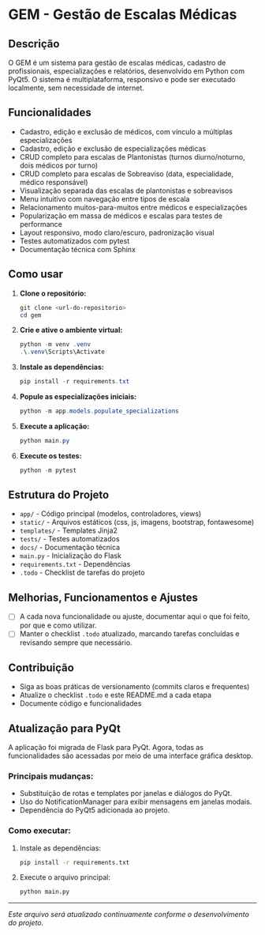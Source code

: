 # GEM - Gestão de Escalas Médicas

## Descrição
O GEM é um sistema para gestão de escalas médicas, cadastro de profissionais, especializações e relatórios, desenvolvido em Python com PyQt5. O sistema é multiplataforma, responsivo e pode ser executado localmente, sem necessidade de internet.

## Funcionalidades
- Cadastro, edição e exclusão de médicos, com vínculo a múltiplas especializações
- Cadastro, edição e exclusão de especializações médicas
- CRUD completo para escalas de Plantonistas (turnos diurno/noturno, dois médicos por turno)
- CRUD completo para escalas de Sobreaviso (data, especialidade, médico responsável)
- Visualização separada das escalas de plantonistas e sobreavisos
- Menu intuitivo com navegação entre tipos de escala
- Relacionamento muitos-para-muitos entre médicos e especializações
- Popularização em massa de médicos e escalas para testes de performance
- Layout responsivo, modo claro/escuro, padronização visual
- Testes automatizados com pytest
- Documentação técnica com Sphinx

## Como usar
1. **Clone o repositório:**
   ```powershell
   git clone <url-do-repositorio>
   cd gem
   ```
2. **Crie e ative o ambiente virtual:**
   ```powershell
   python -m venv .venv
   .\.venv\Scripts\Activate
   ```
3. **Instale as dependências:**
   ```powershell
   pip install -r requirements.txt
   ```
4. **Popule as especializações iniciais:**
   ```powershell
   python -m app.models.populate_specializations
   ```
5. **Execute a aplicação:**
   ```powershell
   python main.py
   ```
6. **Execute os testes:**
   ```powershell
   python -m pytest
   ```

## Estrutura do Projeto
- `app/` - Código principal (modelos, controladores, views)
- `static/` - Arquivos estáticos (css, js, imagens, bootstrap, fontawesome)
- `templates/` - Templates Jinja2
- `tests/` - Testes automatizados
- `docs/` - Documentação técnica
- `main.py` - Inicialização do Flask
- `requirements.txt` - Dependências
- `.todo` - Checklist de tarefas do projeto

## Melhorias, Funcionamentos e Ajustes
- [ ] A cada nova funcionalidade ou ajuste, documentar aqui o que foi feito, por que e como utilizar.
- [ ] Manter o checklist `.todo` atualizado, marcando tarefas concluídas e revisando sempre que necessário.

## Contribuição
- Siga as boas práticas de versionamento (commits claros e frequentes)
- Atualize o checklist `.todo` e este README.md a cada etapa
- Documente código e funcionalidades

## Atualização para PyQt

A aplicação foi migrada de Flask para PyQt. Agora, todas as funcionalidades são acessadas por meio de uma interface gráfica desktop.

### Principais mudanças:
- Substituição de rotas e templates por janelas e diálogos do PyQt.
- Uso do NotificationManager para exibir mensagens em janelas modais.
- Dependência do PyQt5 adicionada ao projeto.

### Como executar:
1. Instale as dependências:
   ```bash
   pip install -r requirements.txt
   ```
2. Execute o arquivo principal:
   ```bash
   python main.py
   ```

---

*Este arquivo será atualizado continuamente conforme o desenvolvimento do projeto.*